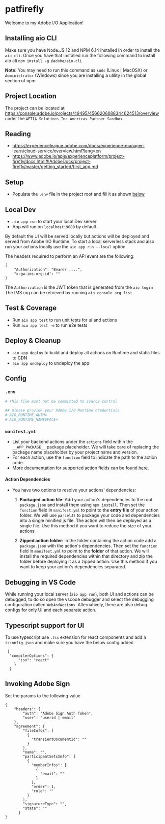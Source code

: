 # patfirefly

Welcome to my Adobe I/O Application!

## Installing aio CLI

Make sure you have Node.JS 12 and NPM 6.14 installed in order to install the `aio cli`. Once you have that installed run the following command to install aio cli `npm install -g @adobe/aio-cli`

**Note:** You may need to run this command as `sudo` (Linux | MacOSX) or `Administrator` (Windows) since you are installing a utility in the global section of npm

## Project Location

The project can be located at https://console.adobe.io/projects/49495/4566206088344624513/overview under the `AFTIA Solutions Inc Americas Partner Sandbox`

## Reading

- https://experienceleague.adobe.com/docs/experience-manager-learn/cloud-service/overview.html?lang=en
- https://www.adobe.io/apis/experienceplatform/project-firefly/docs.html#!AdobeDocs/project-firefly/master/getting_started/first_app.md

## Setup

- Populate the `.env` file in the project root and fill it as shown [below](#env)

## Local Dev

- `aio app run` to start your local Dev server
- App will run on `localhost:9080` by default

By default the UI will be served locally but actions will be deployed and served from Adobe I/O Runtime. To start a
local serverless stack and also run your actions locally use the `aio app run --local` option.

The headers required to perform an API event are the following:

```
{
    "Authorization": "Bearer ....",
    "x-gw-ims-org-id": ""
}
```

The `Authorization` is the JWT token that is generated from the `aio login`
The IMS org can be retrieved by running `aio console org list`

## Test & Coverage

- Run `aio app test` to run unit tests for ui and actions
- Run `aio app test -e` to run e2e tests

## Deploy & Cleanup

- `aio app deploy` to build and deploy all actions on Runtime and static files to CDN
- `aio app undeploy` to undeploy the app

## Config

### `.env`

```bash
# This file must not be committed to source control

## please provide your Adobe I/O Runtime credentials
# AIO_RUNTIME_AUTH=
# AIO_RUNTIME_NAMESPACE=
```

### `manifest.yml`

- List your backend actions under the `actions` field within the `__APP_PACKAGE__`
package placeholder. We will take care of replacing the package name placeholder
by your project name and version.
- For each action, use the `function` field to indicate the path to the action
code.
- More documentation for supported action fields can be found
[here](https://github.com/apache/incubator-openwhisk-wskdeploy/blob/master/specification/html/spec_actions.md#actions).

#### Action Dependencies

- You have two options to resolve your actions' dependencies:

  1. **Packaged action file**: Add your action's dependencies to the root
   `package.json` and install them using `npm install`. Then set the `function`
   field in `manifest.yml` to point to the **entry file** of your action
   folder. We will use `parcelJS` to package your code and dependencies into a
   single minified js file. The action will then be deployed as a single file.
   Use this method if you want to reduce the size of your actions.

  2. **Zipped action folder**: In the folder containing the action code add a
     `package.json` with the action's dependencies. Then set the `function`
     field in `manifest.yml` to point to the **folder** of that action. We will
     install the required dependencies within that directory and zip the folder
     before deploying it as a zipped action. Use this method if you want to keep
     your action's dependencies separated.

## Debugging in VS Code

While running your local server (`aio app run`), both UI and actions can be debugged, to do so open the vscode debugger
and select the debugging configuration called `WebAndActions`.
Alternatively, there are also debug configs for only UI and each separate action.

## Typescript support for UI

To use typescript use `.tsx` extension for react components and add a `tsconfig.json` 
and make sure you have the below config added
```
 {
  "compilerOptions": {
      "jsx": "react"
    }
  } 
```

## Invoking Adobe Sign

Set the params to the following value

```
{
    "headers": {
        "auth": "Adobe Sign Auth Token",
        "user": "userid | email"
    },
    "agreement": {
        "fileInfos": [
          {
            "transientDocumentId": ""
          }
        ],
        "name": "",
        "participantSetsInfo": [
          {
            "memberInfos": [
              {
                "email": ""
              }
            ],
            "order": 1,
            "role": ""
          }
        ],
        "signatureType": "",
        "state": ""
      }
}
```

